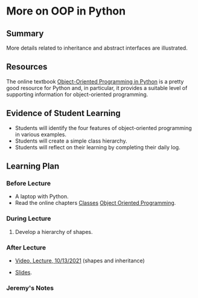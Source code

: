 # More on OOP in Python

## Summary

More details related to inheritance and abstract interfaces are
illustrated.  

## Resources

The online textbook [Object-Oriented Programming in Python](https://python-textbok.readthedocs.io)
is a pretty good resource for Python and, in particular, it provides a suitable
level of supporting information for object-oriented programming.


##  Evidence of Student Learning


  - Students will identify the four features of object-oriented programming
    in various examples.
  - Students will create a simple class hierarchy.
  - Students will reflect on their learning by completing their daily log.

## Learning Plan


### Before Lecture

  - A laptop with Python.
  - Read the online chapters
    [Classes](https://python-textbok.readthedocs.io/en/1.0/Classes.html)
    [Object Oriented Programming](https://python-textbok.readthedocs.io/en/1.0/Object_Oriented_Programming.html).

### During Lecture

  1. Develop a hierarchy of shapes.

### After Lecture

   - [Video, Lecture, 10/13/2021](https://mediasite.k-state.edu/mediasite/Play/03b43bc821784ef0b964b1cb788e48c61d)  (shapes and inheritance)

   - [Slides](https://github.com/robertsj/me701/blob/f2019/lectures/ObjectOrientedProgramming.ipynb).

### Jeremy's Notes

